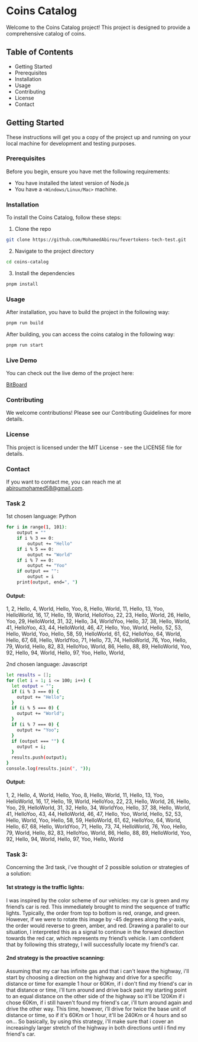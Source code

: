# Coins Catalog

Welcome to the Coins Catalog project! This project is designed to provide a comprehensive catalog of coins. 

## Table of Contents

- Getting Started
- Prerequisites
- Installation
- Usage
- Contributing
- License
- Contact


## Getting Started

These instructions will get you a copy of the project up and running on your local machine for development and testing purposes.

### Prerequisites
Before you begin, ensure you have met the following requirements:

- You have installed the latest version of Node.js
- You have a `<Windows/Linux/Mac>` machine.

### Installation

To install the Coins Catalog, follow these steps:

1. Clone the repo
```bash
git clone https://github.com/MohamedAbirou/fevertokens-tech-test.git
```

2. Navigate to the project directory
```bash
cd coins-catalog
```

3. Install the dependencies
```bash
pnpm install
```

### Usage

After installation, you have to build the project in the following way:

```bash
pnpm run build
```

After building, you can access the coins catalog in the following way:

```bash
pnpm run start
```

### Live Demo

You can check out the live demo of the project here:

[BitBoard](https://bitboard-liam-piro.vercel.app/)

### Contributing

We welcome contributions! Please see our Contributing Guidelines for more details.

### License

This project is licensed under the MIT License - see the LICENSE file for details.

### Contact

If you want to contact me, you can reach me at <abiroumohamed58@gmail.com>.


### Task 2

1st chosen language: Python

```bash
for i in range(1, 101):
    output = ""
    if i % 3 == 0:
        output += "Hello"
    if i % 5 == 0:
        output += "World"
    if i % 7 == 0:
        output += "Yoo"
    if output == "":
        output = i
    print(output, end=", ")
```

#### Output:

1, 2, Hello, 4, World, Hello, Yoo, 8, Hello, World, 11, Hello, 13, Yoo, HelloWorld, 16, 17, Hello, 19, World, HelloYoo, 22, 23, Hello, World, 26, Hello, Yoo, 29, HelloWorld, 31, 32, Hello, 34, WorldYoo, Hello, 37, 38, Hello, World, 41, HelloYoo, 43, 44, HelloWorld, 46, 47, Hello, Yoo, World, Hello, 52, 53, Hello, World, Yoo, Hello, 58, 59, HelloWorld, 61, 62, HelloYoo, 64, World, Hello, 67, 68, Hello, WorldYoo, 71, Hello, 73, 74, HelloWorld, 76, Yoo, Hello, 79, World, Hello, 82, 83, HelloYoo, World, 86, Hello, 88, 89, HelloWorld, Yoo, 92, Hello, 94, World, Hello, 97, Yoo, Hello, World, 

2nd chosen language: Javascript

```bash
let results = [];
for (let i = 1; i <= 100; i++) {
  let output = "";
  if (i % 3 === 0) {
    output += "Hello";
  }
  if (i % 5 === 0) {
    output += "World";
  }
  if (i % 7 === 0) {
    output += "Yoo";
  }
  if (output === "") {
    output = i;
  }
  results.push(output);
}
console.log(results.join(", "));
```

#### Output:

1, 2, Hello, 4, World, Hello, Yoo, 8, Hello, World, 11, Hello, 13, Yoo, HelloWorld, 16, 17, Hello, 19, World, HelloYoo, 22, 23, Hello, World, 26, Hello, Yoo, 29, HelloWorld, 31, 32, Hello, 34, WorldYoo, Hello, 37, 38, Hello, World, 41, HelloYoo, 43, 44, HelloWorld, 46, 47, Hello, Yoo, World, Hello, 52, 53, Hello, World, Yoo, Hello, 58, 59, HelloWorld, 61, 62, HelloYoo, 64, World, Hello, 67, 68, Hello, WorldYoo, 71, Hello, 73, 74, HelloWorld, 76, Yoo, Hello, 79, World, Hello, 82, 83, HelloYoo, World, 86, Hello, 88, 89, HelloWorld, Yoo, 92, Hello, 94, World, Hello, 97, Yoo, Hello, World


### Task 3:

Concerning the 3rd task, i've thought of 2 possible solution or strategies of a solution:

#### 1st strategy is the traffic lights:

I was inspired by the color scheme of our vehicles: my car is green and my friend’s car is red. This immediately brought to mind the sequence of traffic lights. Typically, the order from top to bottom is red, orange, and green. However, if we were to rotate this image by -45 degrees along the y-axis, the order would reverse to green, amber, and red. Drawing a parallel to our situation, I interpreted this as a signal to continue in the forward direction towards the red car, which represents my friend’s vehicle. I am confident that by following this strategy, I will successfully locate my friend’s car.

#### 2nd strategy is the proactive scanning:

Assuming that my car has infinite gas and that i can't leave the highway, i'll start by choosing a direction on the highway and drive for a specific distance or time for example 1 hour or 60Km, if i don't find my friend's car in that distance or time, i'll turn around and drive back past my starting point to an equal distance on the other side of the highway so it'll be 120Km if i chose 60Km, if i still haven't found my friend's car, i'll turn around again and drive the other way. This time, however, i’ll drive for twice the base unit of distance or time, so if it's 60Km or 1 hour, it'll be 240Km or 4 hours and so on... So basically, by using this strategy, i'll make sure that i cover an increasingly larger stretch of the highway in both directions until i find my friend's car.
